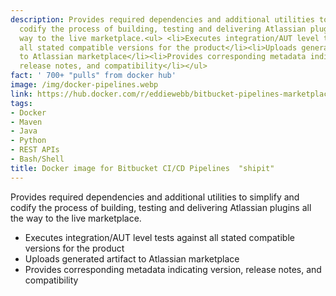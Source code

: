```yaml
---
description: Provides required dependencies and additional utilities to simplify and
  codify the process of building, testing and delivering Atlassian plugins all the
  way to the live marketplace.<ul> <li>Executes integration/AUT level tests against
  all stated compatible versions for the product</li><li>Uploads generated artifact
  to Atlassian marketplace</li><li>Provides corresponding metadata indicating version,
  release notes, and compatibility</li></ul>
fact: ' 700+ "pulls" from docker hub'
image: /img/docker-pipelines.webp
link: https://hub.docker.com/r/eddiewebb/bitbucket-pipelines-marketplace/
tags:
- Docker
- Maven
- Java
- Python
- REST APIs
- Bash/Shell
title: Docker image for Bitbucket CI/CD Pipelines  "shipit"
---
```



Provides required dependencies and additional utilities to simplify and codify the process of building, testing and delivering Atlassian plugins all the way to the live marketplace.<ul> <li>Executes integration/AUT level tests against all stated compatible versions for the product</li><li>Uploads generated artifact to Atlassian marketplace</li><li>Provides corresponding metadata indicating version, release notes, and compatibility</li></ul>
